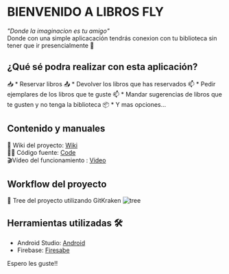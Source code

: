 # BIENVENIDO A LIBROS FLY

_"Donde la imaginacion es tu amigo"<br/>_
Donde con una simple aplicacación tendrás conexion con tu biblioteca sin tener que ir presencialmente 🚀

## ¿Qué sé podra realizar con esta aplicación?
📥 * Reservar libros
📤 * Devolver los libros que has reservados
📫 * Pedir ejemplares de los libros que te guste
📫 * Mandar sugerencias de libros que te gusten y no tenga la biblioteca
📦 * Y mas opciones...


## Contenido y manuales
📖 Wiki del proyecto: [Wiki](https://github.com/AntonioEN/Libros_Fly/wiki)<br/>
👨‍💻 Código fuente: [Code](https://github.com/AntonioEN/Libros_Fly/tree/master/app)<br/>
🎬Vídeo del funcionamiento : [Video]()<br/>


## Workflow del proyecto
🌳 Tree del proyecto utilizando GitKraken
![tree](https://user-images.githubusercontent.com/58556550/144766168-0733cec3-e391-4149-a2c9-b9d502432aff.png)

## Herramientas utilizadas 🛠️
* Android Studio: [Android](https://developer.android.com/studio?gclid=Cj0KCQiA47GNBhDrARIsAKfZ2rBXorZsZkaM5eZNQjvWKFiWe1yPln_Oe_lllkJEw3RrQKcSNBhamD8aAsBrEALw_wcB&gclsrc=aw.ds)<br/>
* Firebase: [Firesabe](https://firebase.google.com/?hl=es)<br/>

Espero les guste!!
